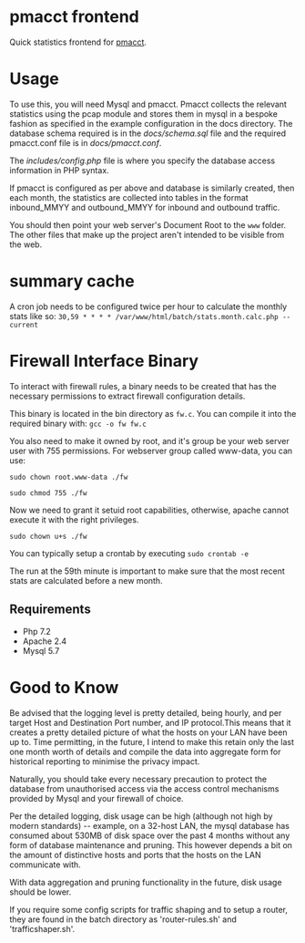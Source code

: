 # pmacct frontend

Quick statistics frontend for [pmacct](http://www.pmacct.net/). 

# Usage

To use this, you will need Mysql and pmacct. Pmacct collects the relevant statistics
using the pcap module and stores them in mysql in a bespoke fashion as specified in the
example configuration in the docs directory. The database schema required is in the *docs/schema.sql* file and 
the required pmacct.conf file is in *docs/pmacct.conf*.

The *includes/config.php* file is where you specify the database access information in PHP syntax.

If pmacct is configured as per above and database is similarly created, then each month, the statistics are collected
into tables in the format inbound_MMYY and outbound_MMYY for inbound and outbound traffic.

You should then point your web server's Document Root to the `www`
folder. The other files that make up the project aren't intended to be 
visible from the web.

# summary cache
A cron job needs to be configured twice per hour to calculate the monthly stats like so:
`30,59 * * * * /var/www/html/batch/stats.month.calc.php --current`

# Firewall Interface Binary
To interact with firewall rules, a binary needs to be created that has the necessary
 permissions to extract firewall configuration details.

This binary is located in the bin directory as `fw.c`. You can compile it into the required binary with:
`gcc -o fw fw.c`

You also need to make it owned by root, and it's group be your web server user
with 755 permissions. For webserver group called www-data, you can use:

`sudo chown root.www-data ./fw`

`sudo chmod 755 ./fw`

Now we need to grant it setuid root capabilities, otherwise, apache cannot execute it with the right privileges.

`sudo chown u+s ./fw`


You can typically setup a crontab by executing
`sudo crontab -e`

The run at the 59th minute is important to make sure that the most recent stats are calculated before a new month.

## Requirements
* Php 7.2
* Apache 2.4
* Mysql 5.7

# Good to Know
Be advised that the logging level is pretty detailed, being hourly, and per target Host and Destination Port number,
and IP protocol.This means that it creates a pretty detailed picture of what the hosts on 
your LAN have been up to. Time permitting, in the future, I intend to make this retain only the last one month 
worth of details and compile the data into aggregate form for historical reporting to minimise the privacy impact. 

Naturally, you should take every necessary precaution to protect the database from unauthorised access via the access control
mechanisms provided by Mysql and your firewall of choice. 

Per the detailed logging, disk usage can be high (although not high by modern standards) -- example, on a 32-host LAN,
the mysql database has consumed about 530MB of disk space over the past 4 months without any form of database maintenance and pruning. This
however depends a bit on the amount of distinctive hosts and ports that the hosts on the LAN communicate with.

With data aggregation and pruning functionality in the future, disk usage should be lower.

If you require some config scripts for traffic shaping and to setup a router, they are found in the batch directory as 'router-rules.sh'
and 'trafficshaper.sh'. 